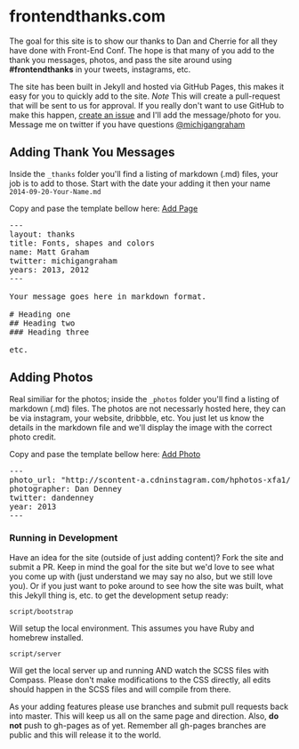 # frontendthanks.com

The goal for this site is to show our thanks to Dan and Cherrie for all they have done with Front-End Conf. The hope is that many of you add to the thank you messages, photos, and pass the site around using **#frontendthanks** in your tweets, instagrams, etc.

The site has been built in Jekyll and hosted via GitHub Pages, this makes it easy for you to quickly add to the site. *Note* This will create a pull-request that will be sent to us for approval. If you really don't want to use GitHub to make this happen, [create an issue](https://github.com/mattgraham/frontendthanks/issues/new) and I'll add the message/photo for you. Message me on twitter if you have questions [@michigangraham](http://twitter.com/michigangraham)

## Adding Thank You Messages

Inside the ```_thanks``` folder you'll find a listing of markdown (.md) files, your job is to add to those. Start with the date your adding it then your name ```2014-09-20-Your-Name.md```

Copy and pase the template bellow here: [Add Page](https://github.com/mattgraham/frontendthanks/new/master/_thanks)

<pre>
---
layout: thanks
title: Fonts, shapes and colors
name: Matt Graham
twitter: michigangraham
years: 2013, 2012
---

Your message goes here in markdown format.

# Heading one
## Heading two
### Heading three

etc.
</pre>

## Adding Photos

Real similiar for the photos; inside the ```_photos``` folder you'll find a listing of markdown (.md) files. The photos are not necessarly hosted here, they can be via instagram, your website, dribbble, etc. You just let us know the details in the markdown file and we'll display the image with the correct photo credit.  

Copy and pase the template bellow here: [Add Photo](https://github.com/mattgraham/frontendthanks/new/master/_photos)

<pre>
---
photo_url: "http://scontent-a.cdninstagram.com/hphotos-xfa1/outbound-distilleryimage11/t0.0-17/OBPTH/0c33a51eda7a11e2862522000a1f9c96_7.jpg"
photographer: Dan Denney
twitter: dandenney
year: 2013
---
</pre>


### Running in Development
Have an idea for the site (outside of just adding content)? Fork the site and submit a PR. Keep in mind the goal for the site but we'd love to see what you come up with (just understand we may say no also, but we still love you). Or if you just want to poke around to see how the site was built, what this Jekyll thing is, etc. to get the development setup ready:

```
script/bootstrap
```

Will setup the local environment. This assumes you have Ruby and homebrew installed.

```
script/server
```

Will get the local server up and running AND watch the SCSS files with Compass. Please don't make modifications to the CSS directly, all edits should happen in the SCSS files and will compile from there.

As your adding features please use branches and submit pull requests back into master. This will keep us all on the same page and direction. Also, **do not** push to gh-pages as of yet. Remember all gh-pages branches are public and this will release it to the world.
